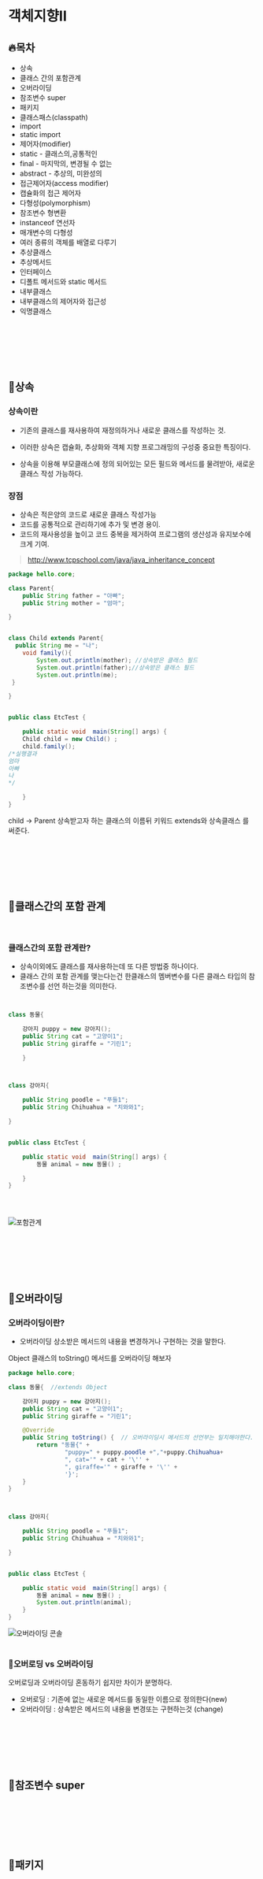 # 객체지향II
## 🔥목차
- 상속
- 클래스 간의 포함관계
- 오버라이딩
- 참조변수 super
- 패키지
- 클래스패스(classpath)
- import
- static import
- 제어자(modifier)
- static - 클래스의,공통적인
- final - 마지막의, 변경될 수 없는
- abstract - 추상의, 미완성의
- 접근제어자(access modifier)
- 캡슐화의 접근 제어자
- 다형성(polymorphism)
- 참조변수 형변환
- instanceof 연선자
- 매개변수의 다형성
- 여러 종류의 객체를 배열로 다루기
- 추상클래스
- 추상메서드
- 인터페이스
- 디폴트 메서드와 static 메서드
- 내부클래스
- 내부클래스의 제어자와 접근성
- 익명클래스

<br>
<br>
<br>
<br>
<br>

## 📌상속

### 상속이란
- 기존의 클래스를 재사용하여 재정의하거나 새로운 클래스를 작성하는 것.
- 이러한 상속은 캡슐화, 추상화와 객체 지향 프로그래밍의 구성중 중요한 특징이다.

- 상속을 이용해 부모클래스에 정의 되어있는 모든 필드와 메서드를 물려받아, 새로운 클래스 작성 가능하다.
### 장점
- 상속은  적은양의 코드로 새로운 클래스 작성가능
- 코드를 공통적으로 관리하기에 추가 및 변경 용이.
- 코드의 재사용성을 높이고 코드 중복을 제거하여 프로그램의 생산성과 유지보수에 크게 기여.

>http://www.tcpschool.com/java/java_inheritance_concept
~~~java
package hello.core;

class Parent{
    public String father = "아빠";
    public String mother = "엄마";

}


class Child extends Parent{
  public String me = "나";
    void family(){
        System.out.println(mother); //상속받은 클래스 필드
        System.out.println(father);//상속받은 클래스 필드
        System.out.println(me); 
 }

}


public class EtcTest {

    public static void  main(String[] args) {
    Child child = new Child() ;
    child.family();
/*실행결과
엄마
아빠
나
*/

    }
}
~~~
child -> Parent 
상속받고자 하는 클래스의 이름뒤  키워드 extends와 상속클래스 를 써준다.

<br>
<br>
<br>
<br>
<br>


## 📌클래스간의 포함 관계
<br>

### 클래스간의 포함 관계란?
- 상속이외에도 클래스를 재사용하는데 또 다른 방법중 하나이다.
- 클래스 간의 포함 관계를 맺는다는건 한클래스의 멤버변수를 다른 클래스 타입의 참조변수를 선언 하는것을 의미한다.

~~~java


class 동물{

    강아지 puppy = new 강아지();
    public String cat = "고양이1";
    public String giraffe = "기린1";

    }



class 강아지{

    public String poodle = "푸들1";
    public String Chihuahua = "치와와1";

}


public class EtcTest {

    public static void  main(String[] args) {
        동물 animal = new 동물() ;

    }
}





~~~
![포함관계](https://user-images.githubusercontent.com/89888075/166632767-f11eb6dd-cc41-4bc6-8e52-e4dbe5a7a23a.png)


<br>
<br>
<br>
<br>
<br>

## 📌오버라이딩
### 오버라이딩이란?
- 오버라이딩 상소받은 메서드의 내용을 변경하거나 구현하는 것을 말한다.

Object 클래스의 toString() 메서드를 오버라이딩 해보자
~~~java
package hello.core;

class 동물{  //extends Object

    강아지 puppy = new 강아지();
    public String cat = "고양이1";
    public String giraffe = "기린1";

    @Override
    public String toString() {  // 오버라이딩시 메서드의 선언부는 일치해야한다.
        return "동물{" +
                "puppy=" + puppy.poodle +","+puppy.Chihuahua+
                ", cat='" + cat + '\'' +
                ", giraffe='" + giraffe + '\'' +
                '}';
    }
}



class 강아지{

    public String poodle = "푸들1";
    public String Chihuahua = "치와와1";

}


public class EtcTest {

    public static void  main(String[] args) {
        동물 animal = new 동물() ;
        System.out.println(animal);
    }
}
~~~
![오버라이딩 콘솔](https://user-images.githubusercontent.com/89888075/166634562-7175c857-4967-46a9-bd5c-1c5ad83f25f5.PNG)
<br>
<br>

### 👀오버로딩 vs 오버라이딩
오버로딩과 오버라이딩 혼동하기 쉽지만 차이가 분명하다.
- 오버로딩 : 기존에 없는 새로운 메서드를 동일한 이름으로 정의한다(new)
- 오버라이딩 : 상속받은 메서드의 내용을 변경또는 구현하는것 (change)


<br>
<br>
<br>
<br>
<br>

## 📌참조변수 super

<br>
<br>
<br>
<br>
<br>

## 📌패키지

<br>
<br>
<br>
<br>
<br>

## 📌클래스패스(classpath)

<br>
<br>
<br>
<br>
<br>

## 📌import

<br>
<br>
<br>
<br>
<br>


## 📌static import

<br>
<br>
<br>
<br>
<br>

## 📌제어자(modifier)

<br>
<br>
<br>
<br>
<br>

## 📌static - 클래스의,공통적인

<br>
<br>
<br>
<br>
<br>

## 📌final - 마지막의, 변경될 수 없는

<br>
<br>
<br>
<br>
<br>

## 📌abstract - 추상의, 미완성의

<br>
<br>
<br>
<br>
<br>

## 📌접근제어자(access modifier)

<br>
<br>
<br>
<br>
<br>

## 📌캡슐화의 접근 제어자

<br>
<br>
<br>
<br>
<br>

## 📌다형성(polymorphism)

<br>
<br>
<br>
<br>
<br>

## 📌참조변수 형변환

<br>
<br>
<br>
<br>
<br>

## 📌instanceof 연선자

<br>
<br>
<br>
<br>
<br>

## 📌매개변수의 다형성

<br>
<br>
<br>
<br>
<br>

## 📌여러 종류의 객체를 배열로 다루기

<br>
<br>
<br>
<br>
<br>

## 📌추상클래스

<br>
<br>
<br>
<br>
<br>

## 📌추상메서드

<br>
<br>
<br>
<br>
<br>

## 📌인터페이스

<br>
<br>
<br>
<br>
<br>

## 📌디폴트 메서드와 static 메서드

<br>
<br>
<br>
<br>
<br>

## 📌내부클래스

<br>
<br>
<br>
<br>
<br>

## 📌내부클래스의 제어자와 접근성

<br>
<br>
<br>
<br>
<br>

## 📌익명클래스

<br>
<br>
<br>
<br>
<br>

> ref 자바의정석 